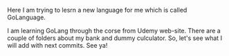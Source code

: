 Here I am trying to lesrn a new language for me which is called GoLanguage. 

I am learning GoLang through the corse from Udemy web-site. There are a couple of folders about
my bank and dummy culculator. So, let's see what I will add with next commits. See ya!  
